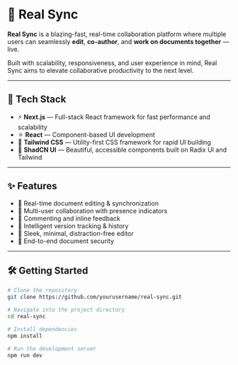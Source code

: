 # 📝 Real Sync

**Real Sync** is a blazing-fast, real-time collaboration platform where multiple users can seamlessly **edit**, **co-author**, and **work on documents together** — live.

Built with scalability, responsiveness, and user experience in mind, Real Sync aims to elevate collaborative productivity to the next level.

---

## 🚀 Tech Stack

- ⚡ **Next.js** — Full-stack React framework for fast performance and scalability  
- ⚛️ **React** — Component-based UI development  
- 💨 **Tailwind CSS** — Utility-first CSS framework for rapid UI building  
- 🎨 **ShadCN UI** — Beautiful, accessible components built on Radix UI and Tailwind  

---

## ✨ Features

- 🔄 Real-time document editing & synchronization  
- 👥 Multi-user collaboration with presence indicators  
- 💬 Commenting and inline feedback 
- 🧠 Intelligent version tracking & history  
- 📄 Sleek, minimal, distraction-free editor  
- 🔐 End-to-end document security

---

## 🛠️ Getting Started

```bash
# Clone the repository
git clone https://github.com/yourusername/real-sync.git

# Navigate into the project directory
cd real-sync

# Install dependencies
npm install

# Run the development server
npm run dev
```
